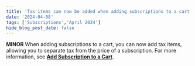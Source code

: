 ```yaml
---
title: 'Tax items can now be added when adding subscriptions to a cart'
date: '2024-04-08'
tags: ['Subscriptions','April 2024']
hide_blog_post_date: false
---
```

**MINOR** When adding subscriptions to a cart, you can now add tax items, allowing you to separate tax from the price of a subscription. For more information, see **[Add Subscription to a Cart](/docs/api/subscriptions/invoices#tax)**.
